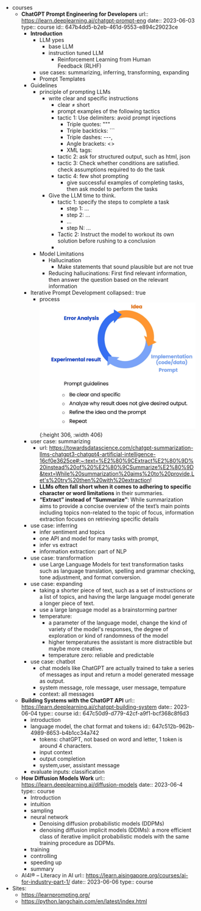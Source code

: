 - courses
	- **ChatGPT Prompt Engineering for Developers** 
	  url:: https://learn.deeplearning.ai/chatgpt-prompt-eng
	  date:: 2023-06-03
	  type:: course
	  id:: 647b4dd5-b2eb-461d-9553-e894c29023ce
		- **Introduction**
			- LLM ypes
				- base LLM
				- instruction tuned LLM
					- Reinforcement Learning from Human Feedback (RLHF)
			- use cases: summarizing, inferring, transforming, expanding
			- Prompt Templates
		- Guidelines
			- principle of prompting LLMs
				- write clear and specific instructions
					- clear ≠ short
					- prompt examples of the following tactics
					- tactic 1: Use delimiters: avoid prompt injections
						- Triple quotes: """
						- Triple backticks: ```
						- Triple dashes: ---,
						- Angle brackets: <>
						- XML tags: <tag> </tag>
					- tactic 2: ask for structured output, such as html, json
					- tactic 3: Check whether conditions are satisfied. check assumptions required to do the task
					- tactic 4: few shot prompting
						- give successful examples of completing tasks, then ask model to perform the tasks
				- Give the LLM time to think.
					- tactic 1: specify the steps to complete a task
						- step 1: ...
						- step 2: ...
						- ...
						- step N: ...
					- Tactic 2: Instruct the model to workout its own solution before rushing to a conclusion
					-
			- Model Limitations
				- Hallucination
					- Make statements that sound plausible but are not true
				- Reducing hallucinations: First find relevant information, then answer the question based on the relevant information
		- Iterative Prompt Development
		  collapsed:: true
			- process ![image.png](../assets/image_1685805639838_0.png){:height 306, :width 406}
		- user case: summarizing
			- url: https://towardsdatascience.com/chatgpt-summarization-llms-chatgpt3-chatgpt4-artificial-intelligence-16cf0e3625ce#:~:text=%E2%80%9CExtract%E2%80%9D%20instead%20of%20%E2%80%9CSummarize%E2%80%9D&text=While%20summarization%20aims%20to%20provide,Let's%20try%20then%20with%20extraction!
			- **LLMs often fall short when it comes to adhering to specific character or word limitations** in their summaries.
			- **“Extract” instead of “Summarize”**: While summarization aims to provide a concise overview of the text’s main points including topics non-related to the topic of focus, information extraction focuses on retrieving specific details
		- use case: inferring
			- infer sentiment and topics
			- one API and model for many tasks with prompt,
			- infer vs extract
			- information extraction: part of NLP
		- use case: transformation
			- use Large Language Models for text transformation tasks such as language translation, spelling and grammar checking, tone adjustment, and format conversion.
		- use case: expanding
			- taking a shorter piece of text, such as a set of instructions or a list of topics, and having the large language model generate a longer piece of text.
			- use a large language model as a brainstorming partner
			- temperature:
				- a parameter of the language model, change the kind of variety of the model's responses, the degree of exploration or kind of randomness of the model
				- higher temperatures the assistant is more distractible but maybe more creative.
				- temperature zero: reliable and predictable
		- use case: chatbot
			- chat models like ChatGPT are actually trained to take a series of messages as input and return a model generated message as output.
			- system message, role message, user message, tempature
			- context: all messages
	- **Building Systems with the ChatGPT API**
	  url:: https://learn.deeplearning.ai/chatgpt-building-system
	  date:: 2023-06-04
	  type:: course
	  id:: 647c50d9-d779-42cf-a9f1-bcf368c8f6d3
		- introduction
		- language model, the chat format and tokens
		  id:: 647c512b-962b-4989-8653-b4b1cc34a742
			- tokens:  chatGPT, not based on word and letter, 1 token is  around 4 characters.
			- input context
			- output completion
			- system,user, assistant message
		- evaluate inputs: classification
	- **How Diffusion Models Work**
	  url:: https://learn.deeplearning.ai/diffusion-models
	  date:: 2023-06-4
	  type:: course
		- Introduction
		- intuition
		- sampling
		- neural network
			- Denoising diffusion probabilistic models (DDPMs)
			- denoising diffusion implicit models (DDIMs): a more efficient class of iterative implicit probabilistic models with the same training procedure as DDPMs.
		- training
		- controlling
		- speeding up
		- summary
	- AI4I® – Literacy in AI
	  url:: https://learn.aisingapore.org/courses/ai-for-industry-part-1/
	  date:: 2023-06-06
	  type:: course
- Sites:
	- https://learnprompting.org/
	- https://python.langchain.com/en/latest/index.html